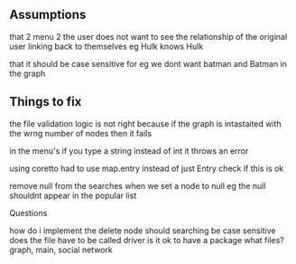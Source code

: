 ## Assumptions

that 2 menu 2 the user does not want to see the relationship of the original user linking back to themselves eg Hulk knows Hulk

that it should be case sensitive for eg we dont want batman and Batman in the graph

## Things to fix

the file validation logic is not right because if the graph is intastaited with the wrng number of nodes then it fails

in the menu's if you type a string instead of int it throws an error

using coretto had to use map.entry instead of just Entry check if this is ok

remove null from the searches when we set a node to null
eg the null shouldnt appear in the popular list



Questions

how do i implement the delete node
should searching be case sensitive
does the file have to be called driver
is it ok to have a package
what files? graph, main, social network